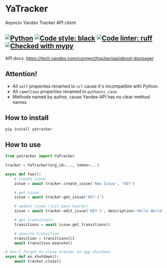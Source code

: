 YaTracker
===

Asyncio Yandex Tracker API client

[![Python](https://img.shields.io/badge/python-^3.10-blue)](https://www.python.org/)
[![Code style: black](https://img.shields.io/badge/code%20style-black-000000.svg)](https://github.com/psf/black)
[![Code linter: ruff](https://img.shields.io/endpoint?url=https://raw.githubusercontent.com/charliermarsh/ruff/main/assets/badge/v1.json)](https://github.com/charliermarsh/ruff)
[![Checked with mypy](https://www.mypy-lang.org/static/mypy_badge.svg)](https://mypy-lang.org/)
---


API docs: https://tech.yandex.com/connect/tracker/api/about-docpage/

## Attention!
* All `self` properties renamed to `url` cause it's incompatible with Python.
* All `camelCase` properties renamed to `pythonic_case`.
* Methods named by author, cause Yandex API has no clear method names.


## How to install
```text
pip install yatracker
```


## How to use
```python
from yatracker import YaTracker

tracker = YaTracker(org_id=..., token=...)

async def foo():
    # create issue
    issue = await tracker.create_issue('New Issue', 'KEY')

    # get issue
    issue = await tracker.get_issue('KEY-1')

    # update issue (just pass kwargs)
    issue = await tracker.edit_issue('KEY-1', description='Hello World')

    # get transitions:
    transitions = await issue.get_transitions()

    # execute transition
    transition = transitions[0]
    await transition.execute()

```
```python
# don't forget to close tracker on app shutdown
async def on_shutdown():
    await tracker.close()

```
